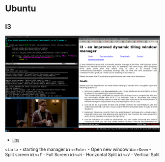 # Ubuntu

## I3 

![i3M](.\Res\i3-1.png)

- [lins](https://i3wm.org/screenshots/)

 `startx` - starting the manager
 `Win`+`Enter` - Open new window
 `Win`+`Down` -  Split screen
 `Win`+`F` - Full Screen 
 `Win`+`H` -  Horizontal Split
 `Win`+`V` -  Vertical Split

